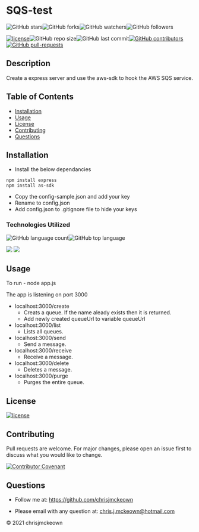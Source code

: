 # SQS-test

![GitHub stars](https://img.shields.io/github/stars/chrisjmckeown/aSQS-test?style=social)![GitHub forks](https://img.shields.io/github/forks/chrisjmckeown/aSQS-test?style=social)![GitHub watchers](https://img.shields.io/github/watchers/chrisjmckeown/aSQS-test?style=social)![GitHub followers](https://img.shields.io/github/followers/chrisjmckeown?style=social)

[![license](https://img.shields.io/github/license/chrisjmckeown/aSQS-test?style=flat-square)](https://github.com/chrisjmckeown/aSQS-test/blob/master/LICENSE)![GitHub repo size](https://img.shields.io/github/repo-size/chrisjmckeown/aSQS-test?style=flat-square)![GitHub last commit](https://img.shields.io/github/last-commit/chrisjmckeown/aSQS-test?style=flat-square)[![GitHub contributors](https://img.shields.io/github/contributors/chrisjmckeown/aSQS-test?style=flat-square)](https://GitHub.com/chrisjmckeown/aSQS-test/graphs/contributors/)[![GitHub pull-requests](https://img.shields.io/github/issues-pr/chrisjmckeown/aSQS-test?style=flat-square)](https://GitHub.com/chrisjmckeown/aSQS-test/pull/)

## Description

Create a express server and use the aws-sdk to hook the AWS SQS service.

## Table of Contents
* [Installation](#Installation)
* [Usage](#Usage)
* [License](#License)
* [Contributing](#Contributing)
* [Questions](#Questions)

## Installation
* Install the below dependancies

```
npm install express
npm install as-sdk
```

* Copy the config-sample.json and add your key
* Rename to config.json
* Add config.json to .gitignore file to hide your keys

### Technologies Utilized
![GitHub language count](https://img.shields.io/github/languages/count/chrisjmckeown/aSQS-test?style=flat-square)![GitHub top language](https://img.shields.io/github/languages/top/chrisjmckeown/aSQS-test?style=flat-square)

<img src="https://img.shields.io/badge/node.js%20-%2343853D.svg?&style=for-the-badge&logo=node.js&logoColor=white"/> <img src="https://img.shields.io/badge/javascript%20-%23323330.svg?&style=for-the-badge&logo=javascript&logoColor=%23F7DF1E"/>

## Usage
To run - node app.js

The app is listening on port 3000
* localhost:3000/create
  * Creats a queue. If the name aleady exists then it is returned.
  * Add newly created queueUrl to variable queueUrl
* localhost:3000/list
  * Lists all queues.
* localhost:3000/send
  * Send a message.
* localhost:3000/receive
  * Receive a message.
* localhost:3000/delete
  * Deletes a message.
* localhost:3000/purge
  * Purges the entire queue.
## License

[![license](https://img.shields.io/github/license/chrisjmckeown/aSQS-test.svg?style=flat-square)](https://github.com/chrisjmckeown/aSQS-test/blob/master/LICENSE)

## Contributing

Pull requests are welcome. For major changes, please open an issue first to discuss what you would like to change.

[![Contributor Covenant](https://img.shields.io/badge/Contributor%20Covenant-v2.0%20adopted-ff69b4.svg)](code_of_conduct.md)

## Questions

* Follow me at: <a href="https://github.com/chrisjmckeown" target="_blank">https://github.com/chrisjmckeown</a>

* Please email with any question at: chris.j.mckeown@hotmail.com

© 2021 chrisjmckeown